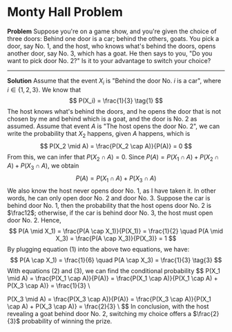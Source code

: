 # Monty Hall Problem

**Problem**  Suppose you're on a game show, and you're given the choice of three doors: Behind one door is a car; behind the others, goats. You pick a door, say No. 1, and the host, who knows what's behind the doors, opens another door, say No. 3, which has a goat. He then says to you, "Do you want to pick door No. 2?" Is it to your advantage to switch your choice?

---

**Solution**  Assume that the event $X_i$ is "Behind the door No. $i$ is a car", where $i \in \{ 1, 2, 3\}$. We know that
$$
P(X_i) = \frac{1}{3} \tag{1}
$$
The host knows what's behind the doors, and he opens the door that is not chosen by me and behind which is a goat, and the door is No. 2 as assumed. Assume that event $A$ is "The host opens the door No. 2", we can write the probability that $X_2$ happens, given $A$ happens, which is
$$
P(X_2 \mid A) = \frac{P(X_2 \cap A)}{P(A)} = 0
$$
From this, we can infer that $P(X_2 \cap A) = 0$. Since $P(A) = P(X_1 \cap A) + P(X_2 \cap A) + P(X_3 \cap A)$, we obtain
$$
P(A) = P(X_1 \cap A) + P(X_3 \cap A) \tag{2}
$$
We also know the host never opens door No. 1, as I have taken it. In other words, he can only open door No. 2 and door No. 3. Suppose the car is behind door No. 1, then the probability that the host opens door No. 2 is $\frac12$; otherwise, if the car is behind door No. 3, the host must open door No. 2. Hence,
$$
P(A \mid X_1) = \frac{P(A \cap X_1)}{P(X_1)} = \frac{1}{2}
\quad
P(A \mid X_3) = \frac{P(A \cap X_3)}{P(X_3)} = 1
$$
By plugging equation (1) into the above two equations, we have:
$$
P(A \cap X_1) = \frac{1}{6}
\quad
P(A \cap X_3) = \frac{1}{3}
\tag{3}
$$
With equations (2) and (3), we can find the conditional probability
$$
P(X_1 \mid A) 
= \frac{P(X_1 \cap A)}{P(A)}
= \frac{P(X_1 \cap A)}{P(X_1 \cap A) + P(X_3 \cap A)}
= \frac{1}{3} \\

P(X_3 \mid A) 
= \frac{P(X_3 \cap A)}{P(A)}
= \frac{P(X_3 \cap A)}{P(X_1 \cap A) + P(X_3 \cap A)}
= \frac{2}{3} \\
$$
In conclusion, with the host revealing a goat behind door No. 2, switching my choice offers a $\frac{2}{3}$ probability of winning the prize.